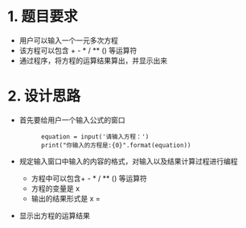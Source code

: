 # 1. 题目要求
- 用户可以输入一个一元多次方程
- 该方程可以包含 + - * / ** () 等运算符
- 通过程序，将方程的运算结果算出，并显示出来

# 2. 设计思路
- 首先要给用户一个输入公式的窗口

            equation = input('请输入方程：')
            print("你输入的方程是:{0}".format(equation))
            
- 规定输入窗口中输入的内容的格式，对输入以及结果计算过程进行编程
    - 方程中可以包含+ - * / ** () 等运算符
    - 方程的变量是 x 
    - 输出的结果形式是 x = 


 
 - 显示出方程的运算结果